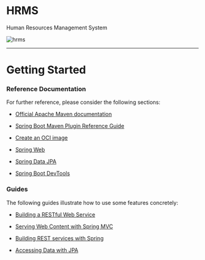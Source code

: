 
# HRMS
Human Resources Management System

![hrms](https://user-images.githubusercontent.com/58303745/120250503-6d9c3e00-c28f-11eb-8f03-a67f61f7221c.png)


***



# Getting Started



### Reference Documentation

For further reference, please consider the following sections:



* [Official Apache Maven documentation](https://maven.apache.org/guides/index.html)

* [Spring Boot Maven Plugin Reference Guide](https://docs.spring.io/spring-boot/docs/2.4.5/maven-plugin/reference/html/)

* [Create an OCI image](https://docs.spring.io/spring-boot/docs/2.4.5/maven-plugin/reference/html/#build-image)

* [Spring Web](https://docs.spring.io/spring-boot/docs/2.4.5/reference/htmlsingle/#boot-features-developing-web-applications)

* [Spring Data JPA](https://docs.spring.io/spring-boot/docs/2.4.5/reference/htmlsingle/#boot-features-jpa-and-spring-data)

* [Spring Boot DevTools](https://docs.spring.io/spring-boot/docs/2.4.5/reference/htmlsingle/#using-boot-devtools)



### Guides

The following guides illustrate how to use some features concretely:



* [Building a RESTful Web Service](https://spring.io/guides/gs/rest-service/)

* [Serving Web Content with Spring MVC](https://spring.io/guides/gs/serving-web-content/)

* [Building REST services with Spring](https://spring.io/guides/tutorials/bookmarks/)

* [Accessing Data with JPA](https://spring.io/guides/gs/accessing-data-jpa/)




